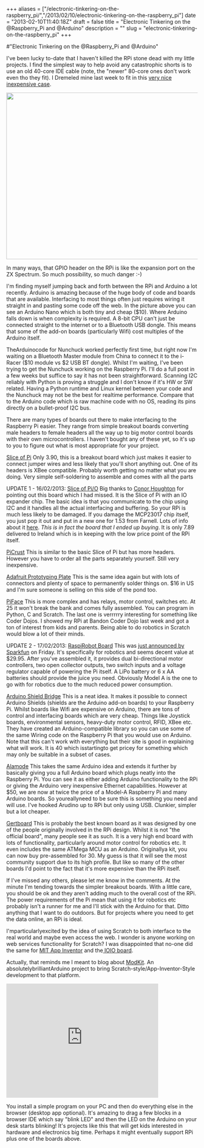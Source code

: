 +++
aliases = ["/electronic-tinkering-on-the-raspberry_pi/","/2013/02/10/electronic-tinkering-on-the-raspberry_pi"]
date = "2013-02-10T11:40:18Z"
draft = false
title = "Electronic Tinkering on the @Raspberry_Pi and @Arduino"
description = ""
slug = "electronic-tinkering-on-the-raspberry_pi"
+++

#"Electronic Tinkering on the @Raspberry_Pi and @Arduino"

I've been lucky to-date that I haven't killed the RPi stone dead with my little projects. I find the simplest way to help avoid any catastrophic shorts is to use an old 40-core IDE cable (note, the "newer" 80-core ones don't work even tho they fit). I Dremeled mine last week to fit in this <a href="http://www.ebay.co.uk/itm/Pi-Box-Case-Box-Enclosure-for-Raspberry-Pi-Computer-New-From-PiWorks-/390538699061?pt=UK_Computing_DesktopComponents_RL&hash=item5aedeba135">very nice inexpensive case</a>.

<a href="https://d2j17b10ywb1i7.cloudfront.net/wp-content/uploads/2013/02/IMG_20130210_102511.jpg"><img class="alignnone size-large wp-image-931" title="IMG_20130210_102511" src="https://d2j17b10ywb1i7.cloudfront.net/wp-content/uploads/2013/02/IMG_20130210_102511-1024x768.jpg" alt="" width="584" height="438" /></a>

In many ways, that GPIO header on the RPi is like the expansion port on the ZX Spectrum. So much possibility, so much danger :-)

I'm finding myself jumping back and forth between the RPi and Arduino a lot recently. Arduino is amazing because of the huge body of code and boards that are available. Interfacing to most things often just requires wiring it straight in and pasting some code off the web. In the picture above you can see an Arduino Nano which is both tiny and cheap ($10). Where Arduino falls down is when complexity is required. A 8-bit CPU can't just be connected straight to the internet or to a Bluetooth USB dongle. This means that some of the add-on boards (particularly Wifi) cost multiples of the Arduino itself.

TheArduinocode for Nunchuck worked perfectly first time, but right now I'm waiting on a Bluetooth Master module from China to connect it to the i-Racer ($10 module vs $2 USB BT dongle). Whilst I'm waiting, I've been trying to get the Nunchuck working on the Raspberry Pi. I'll do a full post in a few weeks but suffice to say it has not been straightforward. Scanning I2C reliably with Python is proving a struggle and I don't know if it's HW or SW related. Having a Python runtime and Linux kernel between your code and the Nunchuck may not be the best for realtime performance. Compare that to the Arduino code which is raw machine code with no OS, reading its pins directly on a bullet-proof I2C bus.

There are many types of boards out there to make interfacing to the Raspberry Pi easier. They range from simple breakout boards converting male headers to female headers all the way up to big motor control boards with their own microcontrollers. I haven't bought any of these yet, so it's up to you to figure out what is most appropriate for your project.

<a href="http://shop.ciseco.co.uk/slice-of-pi-add-on-for-raspberry-pi/">Slice of Pi</a>
Only 3.90, this is a breakout board which just makes it easier to connect jumper wires and less likely that you'll short anything out. One of its headers is XBee compatible. Probably worth getting no matter what you are doing. Very simple self-soldering to assemble and comes with all the parts

UPDATE 1 - 16/02/2013: <a href="http://shop.ciseco.co.uk/k002-slice-of-pi-o/">Slice of Pi/O</a>
Big thanks to <a href="https://twitter.com/conorjh">Conor Houghton</a> for pointing out this board which I had missed. It is the Slice of Pi with an IO expander chip. The basic idea is that you communicate to the chip using I2C and it handles all the actual interfacing and buffering. So your RPi is much less likely to be damaged. If you damage the MCP23017 chip itself, you just pop it out and put in a new one for 1.53 from Farnell. Lots of info about it <a href="http://nathan.chantrell.net/20120602/raspberry-pi-io-expander-board/">here</a>. <em>This is in fact the board that I ended up buying</em>. It is only 7.89 delivered to Ireland which is in keeping with the low price point of the RPi itself.

<a href="http://picru.st">PiCrust</a>
This is similar to the basic Slice of Pi but has more headers. However you have to order all the parts separately yourself. Still very inexpensive.

<a href="http://www.adafruit.com/products/801">Adafruit Prototyping Plate</a>
This is the same idea again but with lots of connectors and plenty of space to permanently solder things on. $16 in US and I'm sure someone is selling on this side of the pond too.

<a href="http://ie.farnell.com/jsp/search/displayproduct.jsp?SKU=2218566&amp;CMP=SOM-FB-PiFace-Launch">PiFace</a>
This is more complex and has relays, motor control, switches etc. At 25 it won't break the bank and comes fully assembled. You can program in Python, C and Scratch. The last one is verrrrry interesting for something like Coder Dojos. I showed my RPi at Bandon Coder Dojo last week and got a ton of interest from kids and parents. Being able to do robotics in Scratch would blow a lot of their minds.

UPDATE 2 - 17/02/2013: <a href="https://www.sparkfun.com/products/11561">RaspiRobot Board</a>
This was <a href="https://www.sparkfun.com/news/1074">just announced by Sparkfun</a> on Friday. It's specifically for robotics and seems decent value at $29.95. After you've assembled it, it provides dual bi-directional motor controllers, two open collector outputs, two switch inputs and a voltage regulator capable of powering the Pi itself. A LiPo battery or 6 x AA batteries should provide the juice you need. Obviously Model A is the one to go with for robotics due to the much reduced power consumption.

<a href="http://www.cooking-hacks.com/index.php/shop/raspberry-pi/raspberry-pi-to-arduino-shield-connection-bridge.html">Arduino Shield Bridge</a>
This is a neat idea. It makes it possible to connect Arduino Shields (shields are the Arduino add-on boards) to your Raspberry Pi. Whilst boards like Wifi are expensive on Arduino, there are tons of control and interfacing boards which are very cheap. Things like Joystick boards, environmental sensors, heavy-duty motor control, RFID, XBee etc. They have created an Arduino-compatible library so you can use some of the same Wiring code on the Raspberry Pi that you would use on Arduino. Note that this can't work with everything but their site is good in explaining what will work. It is 40 which isstartingto get pricey for something which may only be suitable in a subset of cases.

<a href="http://www.seeedstudio.com/depot/alamode-arduino-compatible-raspberry-pi-plate-p-1285.html?cPath=132_133">Alamode</a>
This takes the same Arduino idea and extends it further by basically giving you a full Arduino board which plugs neatly into the Raspberry Pi. You can see it as either adding Arduino functionality to the RPi or giving the Arduino very inexpensive Ethernet capabilities. However at $50, we are now at twice the price of a Model-A Raspberry Pi and many Arduino boards. So youreallyneed to be sure this is something you need and will use. I've hooked Arudino up to RPi but only using USB. Clunkier, simpler but a lot cheaper.

<a href="http://www.element14.com/community/docs/DOC-51726/l/assembled-gertboard-for-raspberry-pi">Gertboard</a>
This is probably the best known board as it was designed by one of the people originally involved in the RPi design. Whilst it is not "the official board", many people see it as such. It is a very high end board with lots of functionality, particularly around motor control for robotics etc. It even includes the same ATMega MCU as an Arduino. Originallya kit, you can now buy pre-assembled for 30. My guess is that it will see the most community support due to its high profile. But like so many of the other boards I'd point to the fact that it's more expensive than the RPi itself.

If I've missed any others, please let me know in the comments. At the minute I'm tending towards the simpler breakout boards. With a little care, you should be ok and they aren't adding much to the overall cost of the RPi. The power requirements of the Pi mean that using it for robotics etc probably isn't a runner for me and I'll stick with the Arduino for that. Ditto anything that I want to do outdoors. But for projects where you need to get the data online, an RPi is ideal.

I'mparticularlyexcited by the idea of using Scratch to both interface to the real world and maybe even access the web. I wonder is anyone working on web services functionality for Scratch? I was disappointed that no-one did the same for <a href="http://appinventor.mit.edu/">MIT App Inventor</a> and the<a href="https://www.sparkfun.com/products/11343"> IOIO board</a>.

Actually, that reminds me I meant to blog about <a href="http://www.modk.it/">ModKit</a>. An absolutelybrilliantArduino project to bring Scratch-style/App-Inventor-Style development to that platform.

<iframe src="http://player.vimeo.com/video/42436411" width="400" height="300" frameborder="0" webkitAllowFullScreen mozallowfullscreen allowFullScreen></iframe>

You install a simple program on your PC and then do everything else in the browser (desktop app optional). It's amazing to drag a few blocks in a browser IDE which say "blink LED" and then the LED on the Arduino on your desk starts blinking! It's projects like this that will get kids interested in hardware and electronics big time. Perhaps it might eventually support RPi plus one of the boards above.
